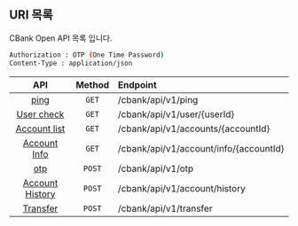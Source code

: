## URI 목록	
CBank Open API 목록 입니다.

```bash
Authorization : OTP (One Time Password)
Content-Type : application/json
```

|              API            |     Method    |               Endpoint              |
|:---------------------------:|:-------------:|:-----------------------------------|
|[ping](/cbank/api/ping.md#ping)      |      `GET`     |     /cbank/api/v1/ping                |
|[User check](/cbank/api/userCheck.md#user-check)    |      `GET`     |     /cbank/api/v1/user/{userId}  |
|[Account list](/cbank/api/accountList.md#account-list)    |      `GET`     |     /cbank/api/v1/accounts/{accountId}  |
|[Account Info](/cbank/api/accountInfo.md#account-info)    |      `GET`     |     /cbank/api/v1/account/info/{accountId}  |
|[otp](/cbank/api/otp.md#otp)    |      `POST`     |     /cbank/api/v1/otp  |
|[Account History](/cbank/api/accountHistory.md#account-history)    |      `POST`     |     /cbank/api/v1/account/history  |
|[Transfer](/cbank/api/transfer.md#transfer)    |      `POST`     |     /cbank/api/v1/transfer  |
